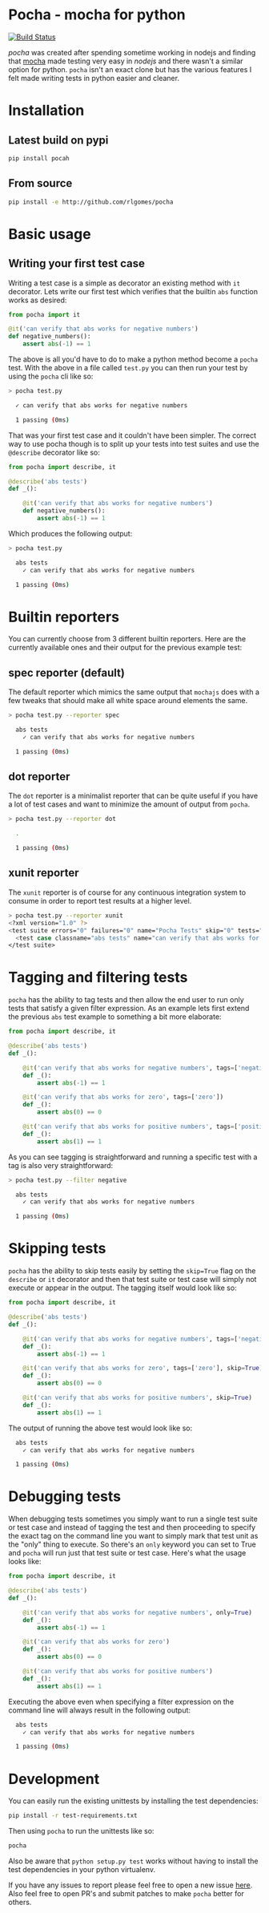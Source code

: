 # Pocha - mocha for python

[![Build Status](https://travis-ci.org/rlgomes/pocha.svg?branch=master)](https://travis-ci.org/rlgomes/pocha)

*pocha* was created after spending sometime working in nodejs and finding
that [mocha](https://github.com/mochajs/mocha) made testing very easy in
*nodejs* and there wasn't a similar option for python. `pocha` isn't an
exact clone but has the various features I felt made writing tests in
python easier and cleaner.

# Installation

## Latest build on pypi

```bash
pip install pocah
```

## From source

```bash
pip install -e http://github.com/rlgomes/pocha
```
# Basic usage
## Writing your first test case

Writing a test case is a simple as decorator an existing method with `it`
decorator. Lets write our first test which verifies that the builtin `abs`
function works as desired:

```python
from pocha import it

@it('can verify that abs works for negative numbers')
def negative_numbers():
    assert abs(-1) == 1
```

The above is all you'd have to do to make a python method become a `pocha`
test. With the above in a file called `test.py` you can then run your test
by using the `pocha` cli like so:

```bash
> pocha test.py

  ✓ can verify that abs works for negative numbers

  1 passing (0ms)

```

That was your first test case and it couldn't have been simpler. The correct
way to use pocha though is to split up your tests into test suites and use the
`@describe` decorator like so:

```python
from pocha import describe, it

@describe('abs tests')
def _():

    @it('can verify that abs works for negative numbers')
    def negative_numbers():
        assert abs(-1) == 1
```

Which produces the following output:

```bash
> pocha test.py

  abs tests
    ✓ can verify that abs works for negative numbers

  1 passing (0ms)

```

# Builtin reporters

You can currently choose from 3 different builtin reporters. Here are the
currently available ones and their output for the previous example test:

## spec reporter (default)

The default reporter which mimics the same output that `mochajs` does with a few
tweaks that should make all white space around elements the same.

```bash
> pocha test.py --reporter spec

  abs tests
    ✓ can verify that abs works for negative numbers

  1 passing (0ms)

```

## dot reporter

The `dot` reporter is a minimalist reporter that can be quite useful if you have
a lot of test cases and want to minimize the amount of output from `pocha`.

```bash
> pocha test.py --reporter dot

  .

  1 passing (0ms)

```

## xunit reporter

The `xunit` reporter is of course for any continuous integration system to
consume in order to report test results at a higher level.

```bash
> pocha test.py --reporter xunit
<?xml version="1.0" ?>
<test suite errors="0" failures="0" name="Pocha Tests" skip="0" tests="1">
  <test case classname="abs tests" name="can verify that abs works for negative numbers" time="0.000"/>
</test suite>
```

# Tagging and filtering tests

`pocha` has the ability to tag tests and then allow the end user to run only
tests that satisfy a given filter expression. As an example lets first extend
the previous `abs` test example to something a bit more elaborate:

```python
from pocha import describe, it

@describe('abs tests')
def _():

    @it('can verify that abs works for negative numbers', tags=['negative'])
    def _():
        assert abs(-1) == 1

    @it('can verify that abs works for zero', tags=['zero'])
    def _():
        assert abs(0) == 0

	@it('can verify that abs works for positive numbers', tags=['positive'])
    def _():
        assert abs(1) == 1
```

As you can see tagging is straightforward and running a specific test with a
tag is also very straightforward:

```bash
> pocha test.py --filter negative

  abs tests
    ✓ can verify that abs works for negative numbers

  1 passing (0ms)
```

# Skipping tests

`pocha` has the ability to skip tests easily by setting the `skip=True` flag
on the `describe` or `it` decorator and then that test suite or test case will
simply not execute or appear in the output. The tagging itself would look like
so:

```python
from pocha import describe, it

@describe('abs tests')
def _():

    @it('can verify that abs works for negative numbers', tags=['negative'])
    def _():
        assert abs(-1) == 1

    @it('can verify that abs works for zero', tags=['zero'], skip=True)
    def _():
        assert abs(0) == 0

	@it('can verify that abs works for positive numbers', skip=True)
    def _():
        assert abs(1) == 1
```

The output of running the above test would look like so:

```bash
  abs tests
    ✓ can verify that abs works for negative numbers

  1 passing (0ms)
```

# Debugging tests

When debugging tests sometimes you simply want to run a single test suite or
test case and instead of tagging the test and then proceeding to specify the
exact tag on the command line you want to simply mark that test unit as the
"only" thing to execute. So there's an `only` keyword you can set to True and
`pocha` will run just that test suite or test case. Here's what the usage looks
like:

```python
from pocha import describe, it

@describe('abs tests')
def _():

    @it('can verify that abs works for negative numbers', only=True)
    def _():
        assert abs(-1) == 1

    @it('can verify that abs works for zero')
    def _():
        assert abs(0) == 0

	@it('can verify that abs works for positive numbers')
    def _():
        assert abs(1) == 1
```

Executing the above even when specifying a filter expression on the command
line will always result in the following output:

```bash
  abs tests
    ✓ can verify that abs works for negative numbers

  1 passing (0ms)
```

# Development

You can easily run the existing unittests by installing the test dependencies:

```bash
pip install -r test-requirements.txt

```
Then using `pocha` to run the unittests like so:

```bash
pocha
```

Also be aware that `python setup.py test` works without having to install the
test dependencies in your python virtualenv.

If you have any issues to report please feel free to open a new issue
[here](https://github.com/rlgomes/pocha/issues). Also feel free to open PR's
and submit patches to make `pocha` better for others.
